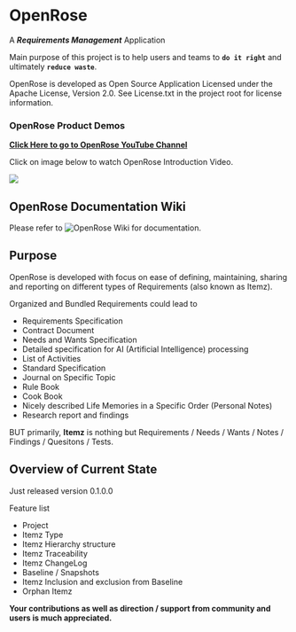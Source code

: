 # OpenRose

A ***Requirements Management*** Application

Main purpose of this project is to help users and teams to **`do it right`** and ultimately **`reduce waste`**.

OpenRose is developed as Open Source Application Licensed under the Apache License, Version 2.0. See License.txt in the project root for license information.

### OpenRose Product Demos

**[Click Here to go to OpenRose YouTube Channel](https://www.youtube.com/@openroserm)**

Click on image below to watch OpenRose Introduction Video.

[<img src="https://i.ytimg.com/vi/P0x3ZaHg8sA/hqdefault.jpg?sqp=-oaymwEcCNACELwBSFXyq4qpAw4IARUAAIhCGAFwAcABBg==&rs=AOn4CLCXYp_Ee2ycg0Lm_GlntHkGiYBJyQ">](https://www.youtube.com/watch?v=P0x3ZaHg8sA)

## OpenRose Documentation Wiki

Please refer to ![OpenRose Wiki](https://github.com/OpenRose/OpenRose/wiki) for documentation. 

## Purpose

OpenRose is developed with focus on ease of defining, maintaining, sharing and reporting on different types of Requirements (also known as Itemz).

Organized and Bundled Requirements could lead to

- Requirements Specification
- Contract Document
- Needs and Wants Specification
- Detailed specification for AI (Artificial Intelligence) processing
- List of Activities
- Standard Specification
- Journal on Specific Topic
- Rule Book
- Cook Book
- Nicely described Life Memories in a Specific Order (Personal Notes)
- Research report and findings

BUT primarily, **Itemz** is nothing but Requirements / Needs / Wants / Notes / Findings / Quesitons / Tests.

## Overview of Current State

Just released version 0.1.0.0 

Feature list

 - Project
 - Itemz Type
 - Itemz Hierarchy structure
 - Itemz Traceability
 - Itemz ChangeLog
 - Baseline / Snapshots
 - Itemz Inclusion and exclusion from Baseline
 - Orphan Itemz 

**Your contributions as well as direction / support from community and users is much appreciated.**
